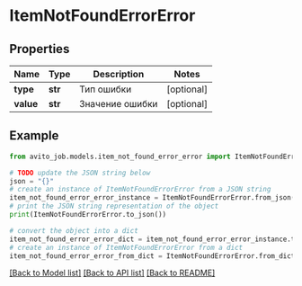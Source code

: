 # ItemNotFoundErrorError


## Properties

Name | Type | Description | Notes
------------ | ------------- | ------------- | -------------
**type** | **str** | Тип ошибки | [optional] 
**value** | **str** | Значение ошибки | [optional] 

## Example

```python
from avito_job.models.item_not_found_error_error import ItemNotFoundErrorError

# TODO update the JSON string below
json = "{}"
# create an instance of ItemNotFoundErrorError from a JSON string
item_not_found_error_error_instance = ItemNotFoundErrorError.from_json(json)
# print the JSON string representation of the object
print(ItemNotFoundErrorError.to_json())

# convert the object into a dict
item_not_found_error_error_dict = item_not_found_error_error_instance.to_dict()
# create an instance of ItemNotFoundErrorError from a dict
item_not_found_error_error_from_dict = ItemNotFoundErrorError.from_dict(item_not_found_error_error_dict)
```
[[Back to Model list]](../README.md#documentation-for-models) [[Back to API list]](../README.md#documentation-for-api-endpoints) [[Back to README]](../README.md)


